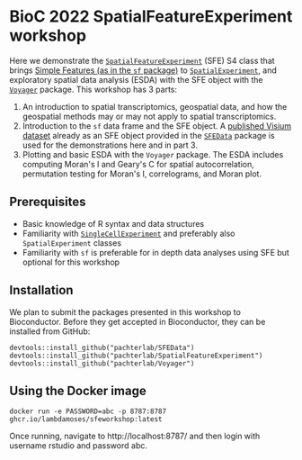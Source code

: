 # BioC 2022 SpatialFeatureExperiment workshop

Here we demonstrate the [`SpatialFeatureExperiment`](https://github.com/pachterlab/SpatialFeatureExperiment) (SFE) S4 class that brings [Simple Features (as in the `sf` package)](https://r-spatial.github.io/sf/) to [`SpatialExperiment`](https://github.com/drighelli/SpatialExperiment), and exploratory spatial data analysis (ESDA) with the SFE object with the [`Voyager`](https://github.com/pachterlab/Voyager) package. This workshop has 3 parts:

1. An introduction to spatial transcriptomics, geospatial data, and how the geospatial methods may or may not apply to spatial transcriptomics.
2. Introduction to the `sf` data frame and the SFE object. A [published Visium dataset](https://doi.org/10.1038/s42003-021-02810-x) already as an SFE object provided in the [`SFEData`](https://github.com/pachterlab/SFEData) package is used for the demonstrations here and in part 3.
3. Plotting and basic ESDA with the `Voyager` package. The ESDA includes computing Moran's I and Geary's C for spatial autocorrelation, permutation testing for Moran's I, correlograms, and Moran plot.

## Prerequisites
* Basic knowledge of R syntax and data structures
* Familiarity with [`SingleCellExperiment`](https://bioconductor.org/packages/release/bioc/html/SingleCellExperiment.html) and preferably also `SpatialExperiment` classes
* Familiarity with `sf` is preferable for in depth data analyses using SFE but optional for this workshop

## Installation
We plan to submit the packages presented in this workshop to Bioconductor. Before they get accepted in Bioconductor, they can be installed from GitHub:

```
devtools::install_github("pachterlab/SFEData")
devtools::install_github("pachterlab/SpatialFeatureExperiment")
devtools::install_github("pachterlab/Voyager")
```

## Using the Docker image
```
docker run -e PASSWORD=abc -p 8787:8787 ghcr.io/lambdamoses/sfeworkshop:latest
```

Once running, navigate to http://localhost:8787/ and then login with username rstudio and password abc.
